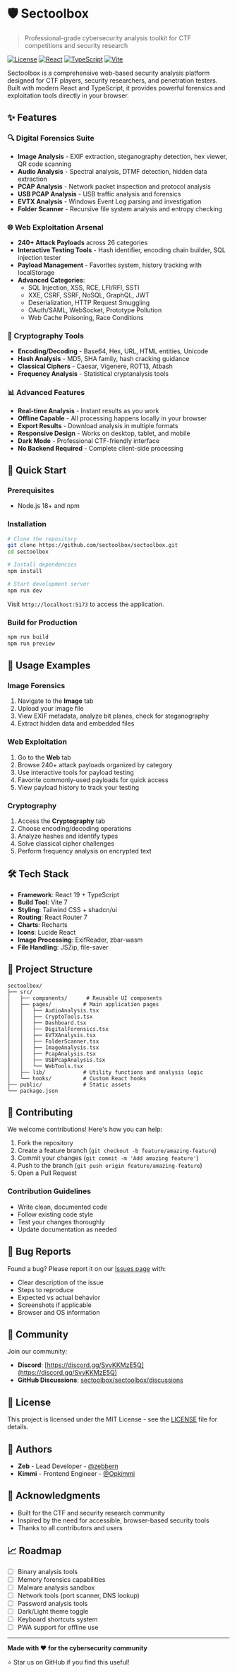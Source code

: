 # 🛡️ Sectoolbox

> Professional-grade cybersecurity analysis toolkit for CTF competitions and security research

[![License](https://img.shields.io/badge/license-MIT-blue.svg)](LICENSE)
[![React](https://img.shields.io/badge/React-19.1-61DAFB?logo=react)](https://react.dev)
[![TypeScript](https://img.shields.io/badge/TypeScript-5.8-3178C6?logo=typescript)](https://www.typescriptlang.org/)
[![Vite](https://img.shields.io/badge/Vite-7.1-646CFF?logo=vite)](https://vitejs.dev)

Sectoolbox is a comprehensive web-based security analysis platform designed for CTF players, security researchers, and penetration testers. Built with modern React and TypeScript, it provides powerful forensics and exploitation tools directly in your browser.

## ✨ Features

### 🔍 Digital Forensics Suite
- **Image Analysis** - EXIF extraction, steganography detection, hex viewer, QR code scanning
- **Audio Analysis** - Spectral analysis, DTMF detection, hidden data extraction
- **PCAP Analysis** - Network packet inspection and protocol analysis
- **USB PCAP Analysis** - USB traffic analysis and forensics
- **EVTX Analysis** - Windows Event Log parsing and investigation
- **Folder Scanner** - Recursive file system analysis and entropy checking

### 🌐 Web Exploitation Arsenal
- **240+ Attack Payloads** across 26 categories
- **Interactive Testing Tools** - Hash identifier, encoding chain builder, SQL injection tester
- **Payload Management** - Favorites system, history tracking with localStorage
- **Advanced Categories**:
  - SQL Injection, XSS, RCE, LFI/RFI, SSTI
  - XXE, CSRF, SSRF, NoSQL, GraphQL, JWT
  - Deserialization, HTTP Request Smuggling
  - OAuth/SAML, WebSocket, Prototype Pollution
  - Web Cache Poisoning, Race Conditions

### 🔐 Cryptography Tools
- **Encoding/Decoding** - Base64, Hex, URL, HTML entities, Unicode
- **Hash Analysis** - MD5, SHA family, hash cracking guidance
- **Classical Ciphers** - Caesar, Vigenere, ROT13, Atbash
- **Frequency Analysis** - Statistical cryptanalysis tools

### 📊 Advanced Features
- **Real-time Analysis** - Instant results as you work
- **Offline Capable** - All processing happens locally in your browser
- **Export Results** - Download analysis in multiple formats
- **Responsive Design** - Works on desktop, tablet, and mobile
- **Dark Mode** - Professional CTF-friendly interface
- **No Backend Required** - Complete client-side processing

## 🚀 Quick Start

### Prerequisites
- Node.js 18+ and npm

### Installation

```bash
# Clone the repository
git clone https://github.com/sectoolbox/sectoolbox.git
cd sectoolbox

# Install dependencies
npm install

# Start development server
npm run dev
```

Visit `http://localhost:5173` to access the application.

### Build for Production

```bash
npm run build
npm run preview
```

## 📖 Usage Examples

### Image Forensics
1. Navigate to the **Image** tab
2. Upload your image file
3. View EXIF metadata, analyze bit planes, check for steganography
4. Extract hidden data and embedded files

### Web Exploitation
1. Go to the **Web** tab
2. Browse 240+ attack payloads organized by category
3. Use interactive tools for payload testing
4. Favorite commonly-used payloads for quick access
5. View payload history to track your testing

### Cryptography
1. Access the **Cryptography** tab
2. Choose encoding/decoding operations
3. Analyze hashes and identify types
4. Solve classical cipher challenges
5. Perform frequency analysis on encrypted text

## 🛠️ Tech Stack

- **Framework**: React 19 + TypeScript
- **Build Tool**: Vite 7
- **Styling**: Tailwind CSS + shadcn/ui
- **Routing**: React Router 7
- **Charts**: Recharts
- **Icons**: Lucide React
- **Image Processing**: ExifReader, zbar-wasm
- **File Handling**: JSZip, file-saver

## 📁 Project Structure

```
sectoolbox/
├── src/
│   ├── components/      # Reusable UI components
│   ├── pages/          # Main application pages
│   │   ├── AudioAnalysis.tsx
│   │   ├── CryptoTools.tsx
│   │   ├── Dashboard.tsx
│   │   ├── DigitalForensics.tsx
│   │   ├── EVTXAnalysis.tsx
│   │   ├── FolderScanner.tsx
│   │   ├── ImageAnalysis.tsx
│   │   ├── PcapAnalysis.tsx
│   │   ├── USBPcapAnalysis.tsx
│   │   └── WebTools.tsx
│   ├── lib/            # Utility functions and analysis logic
│   └── hooks/          # Custom React hooks
├── public/             # Static assets
└── package.json
```

## 🤝 Contributing

We welcome contributions! Here's how you can help:

1. Fork the repository
2. Create a feature branch (`git checkout -b feature/amazing-feature`)
3. Commit your changes (`git commit -m 'Add amazing feature'`)
4. Push to the branch (`git push origin feature/amazing-feature`)
5. Open a Pull Request

### Contribution Guidelines
- Write clean, documented code
- Follow existing code style
- Test your changes thoroughly
- Update documentation as needed

## 🐛 Bug Reports

Found a bug? Please report it on our [Issues page](https://github.com/sectoolbox/sectoolbox/issues/new) with:
- Clear description of the issue
- Steps to reproduce
- Expected vs actual behavior
- Screenshots if applicable
- Browser and OS information

## 💬 Community

Join our community:
- **Discord**: [https://discord.gg/SvvKKMzE5Q](https://discord.gg/SvvKKMzE5Q)
- **GitHub Discussions**: [sectoolbox/sectoolbox/discussions](https://github.com/sectoolbox/sectoolbox/discussions)

## 📜 License

This project is licensed under the MIT License - see the [LICENSE](LICENSE) file for details.

## 👥 Authors

- **Zeb** - Lead Developer - [@zebbern](https://github.com/zebbern)
- **Kimmi** - Frontend Engineer - [@Opkimmi](https://github.com/Opkimmi)

## 🙏 Acknowledgments

- Built for the CTF and security research community
- Inspired by the need for accessible, browser-based security tools
- Thanks to all contributors and users

## 📈 Roadmap

- [ ] Binary analysis tools
- [ ] Memory forensics capabilities
- [ ] Malware analysis sandbox
- [ ] Network tools (port scanner, DNS lookup)
- [ ] Password analysis tools
- [ ] Dark/Light theme toggle
- [ ] Keyboard shortcuts system
- [ ] PWA support for offline use

---

**Made with ❤️ for the cybersecurity community**

⭐ Star us on GitHub if you find this useful!

